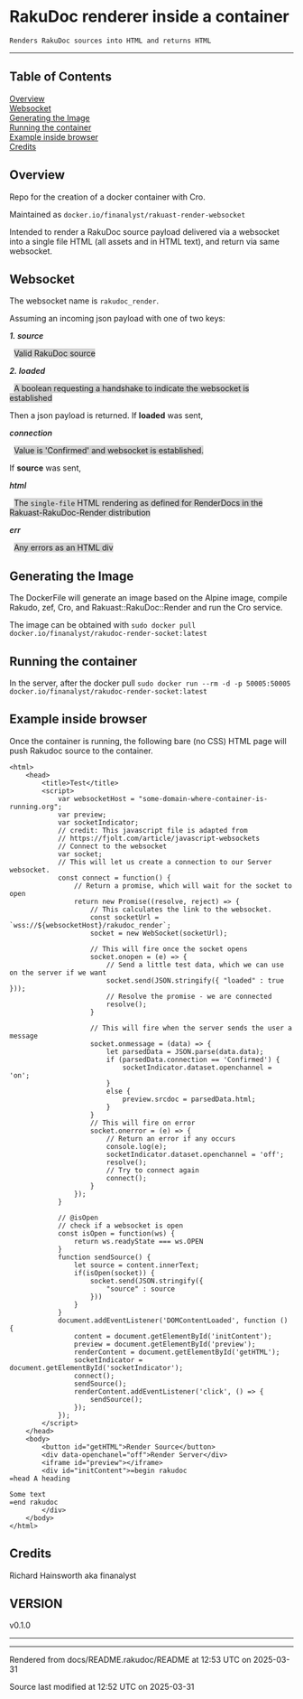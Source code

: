 
# RakuDoc renderer inside a container

	Renders RakuDoc sources into HTML and returns HTML

----

## Table of Contents

<a href="#Overview">Overview</a>   
<a href="#Websocket">Websocket</a>   
<a href="#Generating_the_Image">Generating the Image</a>   
<a href="#Running_the_container">Running the container</a>   
<a href="#Example_inside_browser">Example inside browser</a>   
<a href="#Credits">Credits</a>   


<div id="Overview"></div>

## Overview
<span class="para" id="ca9fdec"></span>Repo for the creation of a docker container with Cro. 

<span class="para" id="653ffa1"></span>Maintained as `docker.io/finanalyst/rakuast-render-websocket` 

<span class="para" id="4b405a2"></span>Intended to render a RakuDoc source payload delivered via a websocket into a single file HTML (all assets and in HTML text), and return via same websocket. 

<div id="Websocket"></div>

## Websocket
<span class="para" id="15dc813"></span>The websocket name is `rakudoc_render`. 

<span class="para" id="93fbeed"></span>Assuming an incoming json payload with one of two keys: 


<span style="font-weight: 600; font-style: italic">1.&nbsp;source</span>

&nbsp;&nbsp;<span style="background-color: lightgrey;">Valid RakuDoc source </span>

<span style="font-weight: 600; font-style: italic">2.&nbsp;loaded</span>

&nbsp;&nbsp;<span style="background-color: lightgrey;">A boolean requesting a handshake to indicate the websocket is established </span>

<span class="para" id="2637111"></span>Then a json payload is returned. If **loaded** was sent, 


<span style="font-weight: 600; font-style: italic">connection</span>

&nbsp;&nbsp;<span style="background-color: lightgrey;">Value is 'Confirmed' and websocket is established. </span>

<span class="para" id="5d81796"></span>If **source** was sent, 


<span style="font-weight: 600; font-style: italic">html</span>

&nbsp;&nbsp;<span style="background-color: lightgrey;"><span class="para" id="eb60d6f"></span>The `single-file` HTML rendering as defined for RenderDocs in the Rakuast-RakuDoc-Render distribution 

</span>

<span style="font-weight: 600; font-style: italic">err</span>

&nbsp;&nbsp;<span style="background-color: lightgrey;">Any errors as an HTML div </span>


<div id="Generating the Image"></div><div id="Generating_the_Image"></div>

## Generating the Image
<span class="para" id="bfc3816"></span>The DockerFile will generate an image based on the Alpine image, compile Rakudo, zef, Cro, and Rakuast::RakuDoc::Render and run the Cro service. 

<span class="para" id="8cc8a95"></span>The image can be obtained with `````` sudo docker pull docker.io/finanalyst/rakudoc-render-socket:latest `````` 


<div id="Running the container"></div><div id="Running_the_container"></div>

## Running the container
<span class="para" id="20af9fd"></span>In the server, after the docker pull `````` sudo docker run --rm -d -p 50005:50005 docker.io/finanalyst/rakudoc-render-socket:latest `````` 


<div id="Example inside browser"></div><div id="Example_inside_browser"></div>

## Example inside browser
<span class="para" id="9f3dd00"></span>Once the container is running, the following bare (no CSS) HTML page will push Rakudoc source to the container. 


```
<html>
    <head>
        <title>Test</title>
        <script>
            var websocketHost = "some-domain-where-container-is-running.org";
            var preview;
            var socketIndicator;
            // credit: This javascript file is adapted from
            // https://fjolt.com/article/javascript-websockets
            // Connect to the websocket
            var socket;
            // This will let us create a connection to our Server websocket.
            const connect = function() {
                // Return a promise, which will wait for the socket to open
                return new Promise((resolve, reject) => {
                    // This calculates the link to the websocket.
                    const socketUrl = `wss://${websocketHost}/rakudoc_render`;
                    socket = new WebSocket(socketUrl);

                    // This will fire once the socket opens
                    socket.onopen = (e) => {
                        // Send a little test data, which we can use on the server if we want
                        socket.send(JSON.stringify({ "loaded" : true }));
                        // Resolve the promise - we are connected
                        resolve();
                    }

                    // This will fire when the server sends the user a message
                    socket.onmessage = (data) => {
                        let parsedData = JSON.parse(data.data);
                        if (parsedData.connection == 'Confirmed') {
                            socketIndicator.dataset.openchannel = 'on';
                        }
                        else {
                            preview.srcdoc = parsedData.html;
                        }
                    }
                    // This will fire on error
                    socket.onerror = (e) => {
                        // Return an error if any occurs
                        console.log(e);
                        socketIndicator.dataset.openchannel = 'off';
                        resolve();
                        // Try to connect again
                        connect();
                    }
                });
            }

            // @isOpen
            // check if a websocket is open
            const isOpen = function(ws) {
                return ws.readyState === ws.OPEN
            }
            function sendSource() {
                let source = content.innerText;
                if(isOpen(socket)) {
                    socket.send(JSON.stringify({
                        "source" : source
                    }))
                }
            }
            document.addEventListener('DOMContentLoaded', function () {
                content = document.getElementById('initContent');
                preview = document.getElementById('preview');
                renderContent = document.getElementById('getHTML');
                socketIndicator = document.getElementById('socketIndicator');
                connect();
                sendSource();
                renderContent.addEventListener('click', () => {
                    sendSource();
                });
            });
        </script>
    </head>
    <body>
        <button id="getHTML">Render Source</button>
        <div data-openchanel="off">Render Server</div>
        <iframe id="preview"></iframe>
        <div id="initContent">=begin rakudoc
=head A heading

Some text
=end rakudoc
        </div>
    </body>
</html>
```
<div id="Credits"></div>

## Credits
Richard Hainsworth aka finanalyst




<div id="VERSION"></div><div id="VERSION_0"></div>

## VERSION
 <div class="rakudoc-version">v0.1.0</div> 



----

----

Rendered from docs/README.rakudoc/README at 12:53 UTC on 2025-03-31

Source last modified at 12:52 UTC on 2025-03-31

